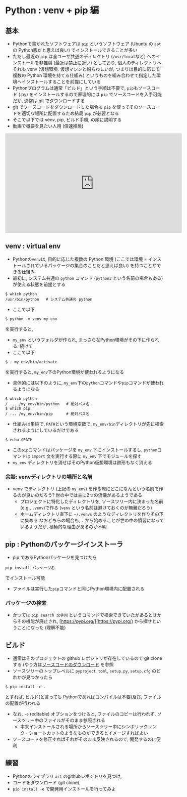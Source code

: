 # Python : venv + pip 編

## 基本

* Pythonで書かれたソフトウェアは `pip` というソフトウェア (Ubuntu の `apt` の Python版だと思えば良い) でインストールできることが多い
* ただし最近の `pip` は全ユーザ共通のディレクトリ (`/usr/local`など) へのインストールを非推奨 (最近は禁止に近い) としており, 個人のディレクトリへ, それも venv (仮想環境. 仮想マシンと紛らわしいが, つまりは目的に応じて複数の Python 環境を持てる仕組み) というものを組み合わせて指定した環境へインストールすることを前提にしている
* Pythonプログラムは通常「ビルド」という手順は不要で, `pip`もソースコード (.py) をインストールするので原理的には `pip` でソースコードを入手可能だが, 通常は git でダウンロードする
* git でソースコードをダウンロードした場合も `pip` を使ってそのソースコードを適切な場所に配置するため結局 `pip` が必要となる
* そこで以下では venv, pip, ビルド手順, の順に説明する
* 動画で概要を見たい人用 (倍速推奨)

<iframe width="560" height="315" src="https://www.youtube.com/embed/kls-rZkyvZc?si=rrMb9q5xkj7gOCMB" title="YouTube video player" frameborder="0" allow="accelerometer; autoplay; clipboard-write; encrypted-media; gyroscope; picture-in-picture; web-share" referrerpolicy="strict-origin-when-cross-origin" allowfullscreen></iframe>

## venv : virtual env 

* Pythonの`venv`は, 目的に応じた複数の Python 環境 (ここでは環境 = インストールされているパッケージの集合のことだと思えば良い) を持つことができる仕組み
* 最初に, システム共通の `python` コマンド (`python3` という名前の場合もある) が使える状態を前提とする

```
$ which python
/usr/bin/python   # システム共通の python
```

* ここで以下
```
$ python -m venv my_env
```
を実行すると, 
* `my_env` というフォルダが作られ, まっさらなPython環境がその下に作られる. 続けて
* ここで以下
```
$ . my_env/bin/activate
```
を実行すると, `my_env`下のPython環境が使われるようになる
* 具体的には以下のように, `my_env`下の`python`コマンドや`pip`コマンドが使われるようになる
```
$ which python
/ ... /my_env/bin/python   # 絶対パス名
$ which pip
/ ... /my_env/bin/pip      # 絶対パス名
```
* 仕組みは単純で, `PATH`という環境変数で, `my_env/bin`ディレクトリが先に検索されるようにしているだけである
```
$ echo $PATH
```
* この`pip`コマンドはパッケージを `my_env` 下にインストールするし, `python`コマンドは `import` 文を実行する際に `my_env` 下でモジュールを探す
* `my_env` ディレクトリを消せばそのPython仮想環境は跡形もなく消える

### 余談: venvディレクトリの場所と名前

* venv でディレクトリ (上記の `my_env`) を作る際にどこになんという名前で作るのが良いのだろう? 世の中では主に2つの流儀があるようである
  * プロジェクトに特化したディレクトリを, ソースツリー内に決まった名前 (e.g., `.venv`)で作る (`venv` という名前は避けておくのが無難だろう)
  * ホームディレクトリ直下に `~/.venvs` のようなディレクトリを作りその下に集める
なおどちらの場合も, `.` から始めることが世の中の慣習になっているようだが, 積極的な理由があるのか不明

## pip : Pythonのパッケージインストーラ

* pip であるPythonパッケージを見つけたら
```
pip install パッケージ名
```
でインストール可能
* ファイルは実行した`pip`コマンドと同じPython環境内に配置される

### パッケージの検索

* かつては `pip search 文字列` というコマンドで検索できていたがあるときからその機能が廃止され, [https://pypi.org/](https://pypi.org/) から探せということになった (理解不能)

## ビルド

* 通常はそのプロジェクトの github レポジトリが存在しているので git clone する (やり方は[ソースコードのダウンロード](download_source.md) を参照
* ソースツリーのトップレベルに `pyproject.toml`, `setup.py`, `setup.cfg` のどれかが見つかったら
```
$ pip install -e .
```
とすれば, ビルド(と言っても Pythonであればコンパイルは不要)及び, ファイルの配置が行われる
* なお, `-e` (editable) オプションをつけると, ファイルのコピーは行われず, ソースツリー中のファイルがそのまま参照される 
  * 本来インストールされる場所からソースツリー中にシンボリックリンク・ショートカットのようなものができるとイメージすればよい
* ソースコードを修正すればそれがそのまま反映されるので, 開発するのに便利

## 練習

* Pythonのライブラリ `art` のgithubレポジトリを見つけ, 
* コードをダウンロード (git clone), 
* `pip install -e` で開発用インストールを行ってみよ

